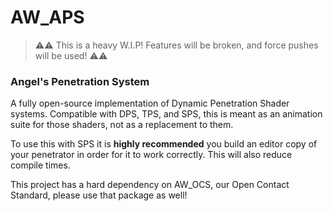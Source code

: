 # AW_APS

> ⚠️⚠️ This is a heavy W.I.P! Features will be broken, and force pushes will be used! ⚠️⚠️

### Angel's Penetration System

A fully open-source implementation of Dynamic Penetration Shader systems. Compatible with DPS, TPS, and SPS, this is meant as an animation suite for those shaders, not as a replacement to them. 

To use this with SPS it is **highly recommended** you build an editor copy of your penetrator in order for it to work correctly. This will also reduce compile times.

This project has a hard dependency on AW_OCS, our Open Contact Standard, please use that package as well!